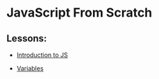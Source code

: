 # JavaScript From Scratch


## Lessons:
-  [Introduction to JS](https://github.com/Shubham-Bhoite/JavaScript-Programming/blob/main/Lessons/introduction.md)

- [Variables]()